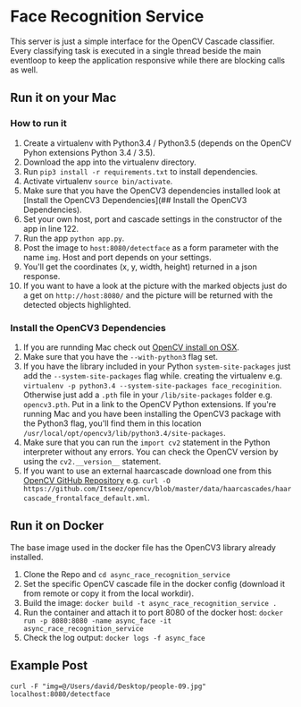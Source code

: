 # Face Recognition Service

This server is just a simple interface for the OpenCV Cascade classifier. 
Every classifying task is executed in a single thread beside the main eventloop 
to keep the application responsive while there are blocking calls as well. 

## Run it on your Mac

### How to run it
1. Create a virtualenv with Python3.4 / Python3.5 (depends on the OpenCV Pyhon extensions Python 3.4 / 3.5).
2. Download the app into the virtualenv directory.
3. Run `pip3 install -r requirements.txt` to install dependencies.
4. Activate virtualenv `source bin/activate`.
5. Make sure that you have the OpenCV3 dependencies installed look at [Install the OpenCV3 Dependencies](## Install the OpenCV3 Dependencies).
6. Set your own host, port and cascade settings in the constructor of the app in line 122.
7. Run the app `python app.py`.
8. Post the image to `host:8080/detectface` as a form parameter with the name `img`. Host and port depends on your settings. 
9. You'll get the coordinates (x, y, width, height) returned in a json response. 
10. If you want to have a look at the picture with the marked objects just do a get on `http://host:8080/` and 
the picture will be returned with the detected objects highlighted. 

### Install the OpenCV3 Dependencies
1. If you are runnding Mac check out [OpenCV install on OSX](http://www.learnopencv.com/install-opencv-3-on-yosemite-osx-10-10-x/).
2. Make sure that you have the `--with-python3` flag set.
3. If you have the library included in your Python `system-site-packages` just add the `--system-site-packages` flag while. 
 creating the virtualenv e.g. `virtualenv -p python3.4 --system-site-packages face_recoginition`. 
 Otherwise just add a `.pth` file in your `/lib/site-packages` folder e.g. `opencv3.pth`. Put in a link to the OpenCV Python
 extensions. If you're running Mac and you have been installing the OpenCV3 package with the Python3 flag, you'll 
 find them in this location `/usr/local/opt/opencv3/lib/python3.4/site-packages`.
4. Make sure that you can run the `import cv2` statement in the Python interpreter without any errors. You can check the 
OpenCV version by using the `cv2.__version__` statement.
5. If you want to use an external haarcascade download one from this [OpenCV GitHub Repository](https://github.com/Itseez/opencv/tree/master/data/haarcascades)
e.g. `curl -O https://github.com/Itseez/opencv/blob/master/data/haarcascades/haarcascade_frontalface_default.xml`.


## Run it on Docker
The base image used in the docker file has the OpenCV3 library already installed.
 
1. Clone the Repo and `cd async_race_recognition_service`
2. Set the specific OpenCV cascade file in the docker config (download it from remote or copy it from the local workdir).
3. Build the image: `docker build -t async_race_recognition_service .` 
4. Run the container and attach it to port 8080 of the docker host: `docker run -p 8080:8080 -name async_face -it async_race_recognition_service` 
5. Check the log output: `docker logs -f async_face`


## Example Post
`curl -F "img=@/Users/david/Desktop/people-09.jpg" localhost:8080/detectface`
